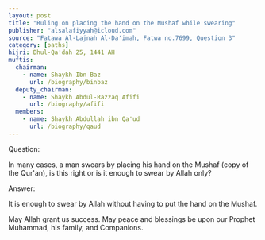 ```yaml
---
layout: post
title: "Ruling on placing the hand on the Mushaf while swearing"
publisher: "alsalafiyyah@icloud.com"
source: "Fatawa Al-Lajnah Al-Da'imah, Fatwa no.7699, Question 3"
category: [oaths]
hijri: Dhul-Qa'dah 25, 1441 AH
muftis:
  chairman:
    - name: Shaykh Ibn Baz
      url: /biography/binbaz
  deputy_chairman:
    - name: Shaykh Abdul-Razzaq Afifi
      url: /biography/afifi
  members: 
    - name: Shaykh Abdullah ibn Qa'ud
      url: /biography/qaud
---
```


Question: 

In many cases, a man swears by placing his hand on the Mushaf (copy of the Qur'an), is this right or is it enough to swear by Allah only?  

Answer: 

It is enough to swear by Allah without having to put the hand on the Mushaf.

May Allah grant us success. May peace and blessings be upon our Prophet Muhammad, his family, and Companions. 
